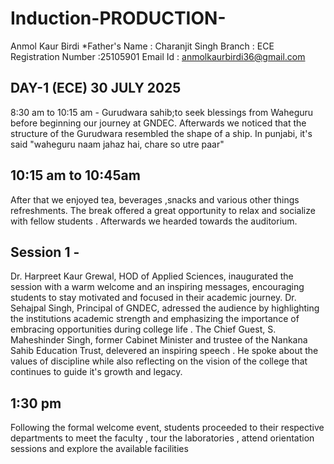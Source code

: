 # Induction-PRODUCTION-
Anmol Kaur Birdi 
*Father's Name : Charanjit Singh
Branch : ECE 
Registration Number :25105901
Email Id : anmolkaurbirdi36@gmail.com
## DAY-1 (ECE) 30 JULY 2025
8:30 am to 10:15 am - Gurudwara sahib;to seek blessings from Waheguru before beginning our journey at GNDEC. Afterwards we noticed that the structure of the Gurudwara resembled the shape of a ship. In punjabi, it's said "waheguru naam jahaz hai, chare so utre paar"
## 10:15 am to 10:45am
After that we enjoyed tea, beverages ,snacks and various other things refreshments. The break offered a great opportunity to relax and socialize with fellow students . Afterwards we hearded towards the auditorium. 
## Session 1 -
Dr. Harpreet Kaur Grewal, HOD of Applied Sciences, inaugurated the session with a warm welcome and an inspiring messages, encouraging students to stay motivated and focused in their academic journey. Dr. Sehajpal Singh, Principal of GNDEC, adressed the audience by highlighting the institutions academic strength and emphasizing the importance of embracing opportunities during college life . The Chief Guest, S. Maheshinder Singh, former Cabinet Minister and trustee of the Nankana Sahib Education Trust, delevered an inspiring speech . He spoke about the values of discipline while also reflecting on the vision of the college that continues to guide it's growth and legacy. 
## 1:30 pm
Following the formal welcome event, students proceeded to their respective departments  to meet the faculty ,  tour the laboratories ,  attend orientation sessions and explore the available facilities
